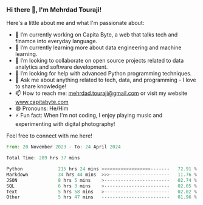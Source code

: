 ### Hi there 👋, I'm Mehrdad Touraji!


Here's a little about me and what I'm passionate about:

- 🔭 I’m currently working on Capita Byte, a web that talks tech and finamce into everyday language.
- 🌱 I’m currently learning more about data engineering and machine learning.
- 👯 I’m looking to collaborate on open source projects related to data analytics and software development.
- 🤔 I’m looking for help with advanced Python programming techniques.
- 💬 Ask me about anything related to tech, data, and programming - I love to share knowledge!
- 📫 How to reach me: mehrdad.touraji@gmail.com or visit my website www.capitabyte.com
- 😄 Pronouns: He/Him
- ⚡ Fun fact: When I'm not coding, I enjoy playing music and experimenting with digital photography!

Feel free to connect with me here!


<!--START_SECTION:waka-->

```rust
From: 20 November 2023 - To: 24 April 2024

Total Time: 289 hrs 37 mins

Python             215 hrs 24 mins >>>>>>>>>>>>>>>>>>-------   72.91 %
Markdown           34 hrs 44 mins  >>>----------------------   11.76 %
JSON               8 hrs 5 mins    >------------------------   02.74 %
SQL                6 hrs 3 mins    >------------------------   02.05 %
Text               5 hrs 58 mins   >------------------------   02.02 %
Other              5 hrs 47 mins   -------------------------   01.96 %
```

<!--END_SECTION:waka-->

